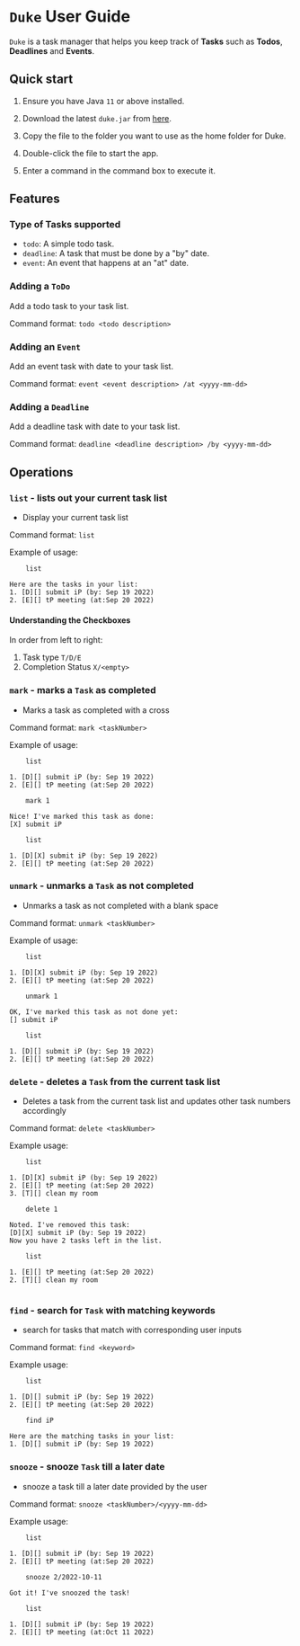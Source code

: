 # `Duke` User Guide

`Duke` is a task manager that helps you keep track of **Tasks** such as **Todos**, **Deadlines**
and **Events**.

## Quick start

1. Ensure you have Java `11` or above installed.

2. Download the latest `duke.jar` from [here](https://github.com/tienyu2000/ip/releases).

3. Copy the file to the folder you want to use as the home folder for Duke.

4. Double-click the file to start the app.

5. Enter a command in the command box to execute it.

## Features

### Type of Tasks supported
- `todo`: A simple todo task.
- `deadline`: A task that must be done by a "by" date.
- `event`: An event that happens at an "at" date.

### Adding a `ToDo`

Add a todo task to your task list.

Command format: `todo <todo description>`

### Adding an `Event`

Add an event task with date to your task list.

Command format: `event <event description> /at <yyyy-mm-dd>`

### Adding a `Deadline`

Add a deadline task with date to your task list.

Command format: `deadline <deadline description> /by <yyyy-mm-dd>`

## Operations

### `list` - lists out your current task list

- Display your current task list 

Command format: `list`

Example of usage: 

````
    list

Here are the tasks in your list:
1. [D][] submit iP (by: Sep 19 2022)
2. [E][] tP meeting (at:Sep 20 2022)
````

#### Understanding the Checkboxes
In order from left to right:
1. Task type `T/D/E`
2. Completion Status `X/<empty>`

### `mark` - marks a `Task` as completed

- Marks a task as completed with a cross 

Command format: `mark <taskNumber>`

Example of usage:

````
    list
    
1. [D][] submit iP (by: Sep 19 2022)
2. [E][] tP meeting (at:Sep 20 2022)

    mark 1
    
Nice! I've marked this task as done:
[X] submit iP

    list
    
1. [D][X] submit iP (by: Sep 19 2022)
2. [E][] tP meeting (at:Sep 20 2022)
````

### `unmark` - unmarks a `Task` as not completed 

- Unmarks a task as not completed with a blank space

Command format: `unmark <taskNumber>`

Example of usage:

````
    list 
    
1. [D][X] submit iP (by: Sep 19 2022)
2. [E][] tP meeting (at:Sep 20 2022)

    unmark 1
  
OK, I've marked this task as not done yet:
[] submit iP

    list 
    
1. [D][] submit iP (by: Sep 19 2022)
2. [E][] tP meeting (at:Sep 20 2022)
````

### `delete` - deletes a `Task` from the current task list

- Deletes a task from the current task list and updates other task numbers accordingly

Command format: `delete <taskNumber>`

Example usage:

````
    list
    
1. [D][X] submit iP (by: Sep 19 2022)
2. [E][] tP meeting (at:Sep 20 2022)
3. [T][] clean my room

    delete 1
    
Noted. I've removed this task:
[D][X] submit iP (by: Sep 19 2022)
Now you have 2 tasks left in the list.

    list
    
1. [E][] tP meeting (at:Sep 20 2022)
2. [T][] clean my room
 
````

### `find` - search for `Task` with matching keywords

- search for tasks that match with corresponding user inputs

Command format: `find <keyword>`

Example usage:

````
    list
     
1. [D][] submit iP (by: Sep 19 2022)
2. [E][] tP meeting (at:Sep 20 2022)

    find iP
    
Here are the matching tasks in your list:
1. [D][] submit iP (by: Sep 19 2022)

````
### `snooze` - snooze `Task` till a later date

- snooze a task till a later date provided by the user

Command format: `snooze <taskNumber>/<yyyy-mm-dd>`

Example usage:

````
    list 
    
1. [D][] submit iP (by: Sep 19 2022)
2. [E][] tP meeting (at:Sep 20 2022)

    snooze 2/2022-10-11
    
Got it! I've snoozed the task!

    list

1. [D][] submit iP (by: Sep 19 2022)
2. [E][] tP meeting (at:Oct 11 2022)

````

